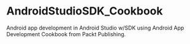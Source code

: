 # AndroidStudioSDK_Cookbook
Android app development in Android Studio w/SDK using Android App Development Cookbook from Packt Publishing.
